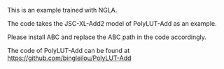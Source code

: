 This is an example trained with NGLA.

The code takes the JSC-XL-Add2 model of PolyLUT-Add as an example.

Please install ABC and replace the ABC path in the code accordingly.

The code of PolyLUT-Add can be found at https://github.com/bingleilou/PolyLUT-Add
